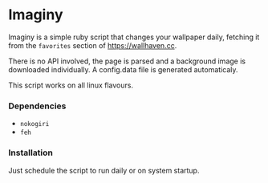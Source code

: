 # Imaginy
Imaginy is a simple ruby script that changes your wallpaper daily, fetching it from the `favorites` section of https://wallhaven.cc.

There is no API involved, the page is parsed and a background image is downloaded individually.
A config.data file is generated automaticaly.

This script works on all linux flavours.

### Dependencies
* `nokogiri`
* `feh`

### Installation
Just schedule the script to run daily or on system startup.